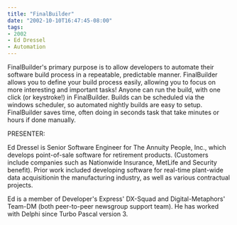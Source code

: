 ```yaml
---
title: "FinalBuilder"
date: "2002-10-10T16:47:45-08:00"
tags:
- 2002
- Ed Dressel
- Automation
---
```


FinalBuilder's primary purpose is to allow developers to automate their software build process in a repeatable, predictable manner. FinalBuilder allows you to define your build process easily, allowing you to focus on more interesting and important tasks! Anyone can run the build, with one click (or keystroke!) in FinalBuilder. Builds can be scheduled via the windows scheduler, so automated nightly builds are easy to setup. FinalBuilder saves time, often doing in seconds task that take minutes or hours if done manually.

PRESENTER:

Ed Dressel is Senior Software Engineer for The Annuity People, Inc., which develops point-of-sale software for retirement products. (Customers include companies such as Nationwide Insurance, MetLife and Security benefit). Prior work included developing software for real-time  plant-wide data acquisitionin the manufacturing industry, as well as various contractual projects.

Ed is a member of Developer's Express' DX-Squad and Digital-Metaphors' Team-DM (both peer-to-peer newsgroup support team). He has worked with Delphi since Turbo Pascal version 3.
